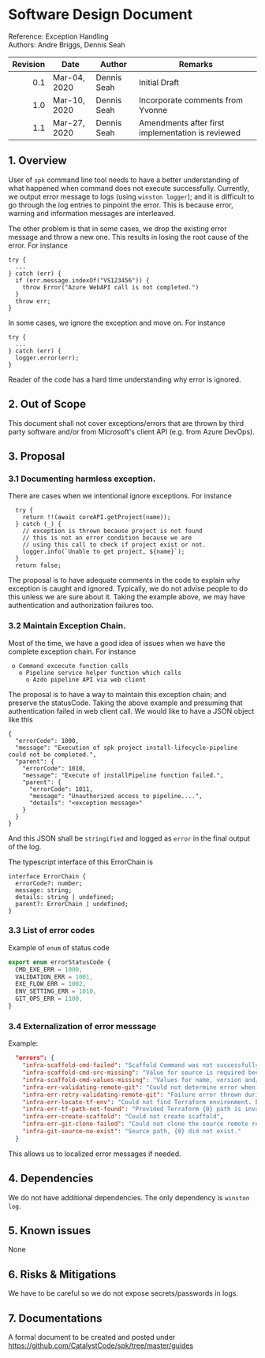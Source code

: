 # Software Design Document

Reference: Exception Handling<br> Authors: Andre Briggs, Dennis Seah

| Revision | Date         | Author      | Remarks                                           |
| -------: | ------------ | ----------- | ------------------------------------------------- |
|      0.1 | Mar-04, 2020 | Dennis Seah | Initial Draft                                     |
|      1.0 | Mar-10, 2020 | Dennis Seah | Incorporate comments from Yvonne                  |
|      1.1 | Mar-27, 2020 | Dennis Seah | Amendments after first implementation is reviewed |

## 1. Overview

User of `spk` command line tool needs to have a better understanding of what
happened when command does not execute successfully. Currently, we output error
message to logs (using `winston logger`); and it is difficult to go through the
log entries to pinpoint the error. This is because error, warning and
information messages are interleaved.

The other problem is that in some cases, we drop the existing error message and
throw a new one. This results in losing the root cause of the error. For
instance

```
try {
  ...
} catch (err) {
  if (err.message.indexOf("VS123456")) {
    throw Error("Azure WebAPI call is not completed.")
  }
  throw err;
}
```

In some cases, we ignore the exception and move on. For instance

```
try {
  ...
} catch (err) {
  logger.error(err);
}
```

Reader of the code has a hard time understanding why error is ignored.

## 2. Out of Scope

This document shall not cover exceptions/errors that are thrown by third party
software and/or from Microsoft's client API (e.g. from Azure DevOps).

## 3. Proposal

### 3.1 Documenting harmless exception.

There are cases when we intentional ignore exceptions. For instance

```
  try {
    return !!(await coreAPI.getProject(name));
  } catch (_) {
    // exception is thrown because project is not found
    // this is not an error condition because we are
    // using this call to check if project exist or not.
    logger.info(`Unable to get project, ${name}`);
  }
  return false;
```

The proposal is to have adequate comments in the code to explain why exception
is caught and ignored. Typically, we do not advise people to do this unless we
are sure about it. Taking the example above, we may have authentication and
authorization failures too.

### 3.2 Maintain Exception Chain.

Most of the time, we have a good idea of issues when we have the complete
exception chain. For instance

```
 o Command excecute function calls
   o Pipeline service helper function which calls
     o Azdo pipeline API via web client
```

The proposal is to have a way to maintain this exception chain; and preserve the
statusCode. Taking the above example and presuming that authentication failed in
web client call. We would like to have a JSON object like this

```
{
  "errorCode": 1000,
  "message": "Execution of spk project install-lifecycle-pipeline could not be completed.",
  "parent": {
    "errorCode": 1010,
    "message": "Execute of installPipeline function failed.",
    "parent": {
      "errorCode": 1011,
      "message": "Unauthorized access to pipeline....",
      "details": "<exception message>"
    }
  }
}
```

And this JSON shall be `stringified` and logged as `error` in the final output
of the log.

The typescript interface of this ErrorChain is

```
interface ErrorChain {
  errorCode?: number;
  message: string;
  details: string | undefined;
  parent?: ErrorChain | undefined;
}
```

### 3.3 List of error codes

Example of `enum` of status code

```typescript
export enum errorStatusCode {
  CMD_EXE_ERR = 1000,
  VALIDATION_ERR = 1001,
  EXE_FLOW_ERR = 1002,
  ENV_SETTING_ERR = 1010,
  GIT_OPS_ERR = 1100,
}
```

### 3.4 Externalization of error messsage

Example:

```json
  "errors": {
    "infra-scaffold-cmd-failed": "Scaffold Command was not successfully executed.",
    "infra-scaffold-cmd-src-missing": "Value for source is required because it cannot be constructed with properties in spk-config.yaml. Provide value for source.",
    "infra-scaffold-cmd-values-missing": "Values for name, version and/or 'template were missing. Provide value for values for them.",
    "infra-err-validating-remote-git": "Could not determine error when validating remote git source.",
    "infra-err-retry-validating-remote-git": "Failure error thrown during retrying validating remote git source.",
    "infra-err-locate-tf-env": "Could not find Terraform environment. Ensure template path {0} exists.",
    "infra-err-tf-path-not-found": "Provided Terraform {0} path is invalid or cannot be found: {1}",
    "infra-err-create-scaffold": "Could not create scaffold",
    "infra-err-git-clone-failed": "Could not clone the source remote repository. The remote repo might not exist or you did not have the rights to access it",
    "infra-git-source-no-exist": "Source path, {0} did not exist."
  }
```

This allows us to localized error messages if needed.

## 4. Dependencies

We do not have additional dependencies. The only dependency is `winston log`.

## 5. Known issues

None

## 6. Risks & Mitigations

We have to be careful so we do not expose secrets/passwords in logs.

## 7. Documentations

A formal document to be created and posted under
https://github.com/CatalystCode/spk/tree/master/guides

